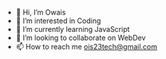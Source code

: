 - 👋 Hi, I’m Owais
- 👀 I’m interested in Coding
- 🌱 I’m currently learning JavaScript
- 💞️ I’m looking to collaborate on WebDev
- 📫 How to reach me ois23tech@gmail.com

<!---
ois23/ois23 is a ✨ special ✨ repository because its `README.md` (this file) appears on your GitHub profile.
You can click the Preview link to take a look at your changes.
--->
